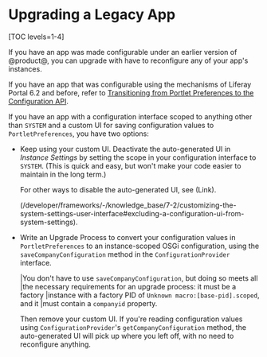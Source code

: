 # Upgrading a Legacy App

[TOC levels=1-4]

If you have an app was made configurable under an earlier version of @product@,
you can upgrade with have to reconfigure any of your app's instances.

If you have an app that was configurable using the mechanisms of Liferay Portal
6.2 and before, refer to 
[Transitioning from Portlet Preferences to the Configuration API](/develop/tutorials/-/knowledge_base/7-0/transitioning-from-portlet-preferences-to-the-configuration-api).

If you have an app with a configuration interface scoped to anything other than
`SYSTEM` and a custom UI for saving configuration values to
`PortletPreferences`, you have two options:

-   Keep using your custom UI. Deactivate the auto-generated UI in *Instance
    Settings* by setting the scope in your configuration interface to `SYSTEM`.
    (This is quick and easy, but won't make your code easier to maintain in the
    long term.)

    For other ways to disable the auto-generated UI, see (Link).

    (/developer/frameworks/-/knowledge_base/7-2/customizing-the-system-settings-user-interface#excluding-a-configuration-ui-from-system-settings).

-   Write an Upgrade Process to convert your configuration values in
    `PortletPreferences` to an instance-scoped OSGi configuration, using the
    `saveCompanyConfiguration` method in the `ConfigurationProvider` interface.

    |You don't have to use `saveCompanyConfiguration`, but doing so meets all
    |the necessary requirements for an upgrade process: it must be a factory
    |instance with a factory PID of `Unknown macro:[base-pid].scoped`, and it
    |must contain a `companyid` property.

    Then remove your custom UI. If you're reading configuration values
    using `ConfigurationProvider`'s `getCompanyConfiguration` method, the
    auto-generated UI will pick up where you left off, with no need to
    reconfigure anything.
